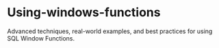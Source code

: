 # Using-windows-functions
Advanced techniques, real-world examples, and best practices for using SQL Window Functions.
